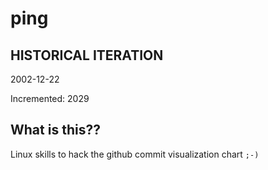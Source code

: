 # ping

## HISTORICAL ITERATION
2002-12-22

Incremented: 2029

## What is this?? 
Linux skills to hack the github commit visualization chart `;-)`
